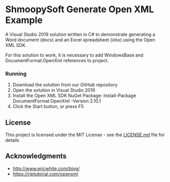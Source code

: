 # ShmoopySoft Generate Open XML Example

A Visual Studio 2019 solution written in C# to demonstrate generating a Word document (docx) and an Excel spreadsheet (xlsx) using the Open XML SDK.

For this solution to work, it is necessary to add WindowsBase and DocumentFormat.OpenXml references to project.

### Running

1. Download the solution from our GitHub repository
2. Open the solution in Visual Studio 2019
3. Install the Open XML SDK NuGet Package: Install-Package DocumentFormat.OpenXml -Version 2.10.1
4. Click the Start button, or press F5

## License

This project is licensed under the MIT License - see the [LICENSE.md](LICENSE.md) file for details

## Acknowledgments

* http://www.ericwhite.com/blog/
* https://riptutorial.com/openxml
